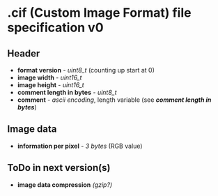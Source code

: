 __.cif (Custom Image Format) file specification v0__
================================================

Header
------
+ __format version__ - *uint8_t* (counting up start at 0) <br>
+ __image width__ - *uint16_t* <br>
+ __image height__ - *uint16_t* <br>
+ __comment length in bytes__ - *uint8_t* <br>
+ __comment__ - *ascii encoding*, length variable (see *__comment length in bytes__*)

Image data
----------
+ __information per pixel__ - *3 bytes* (RGB value)

ToDo in next version(s)
-----------------------
+ __image data compression__ *(gzip?)*

